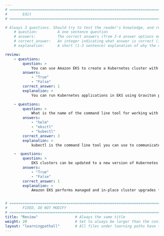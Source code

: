 ```yaml
---
# ================================================================================
#       Edit
# ================================================================================

# Always 3 questions. Should try to test the reader's knowledge, and reinforce the key points you want them to remember.
    # question:         A one sentence question
    # answers:          The correct answers (from 2-4 answer options only). Should be surrounded by quotes.
    # correct_answer:   An integer indicating what answer is correct (index starts from 0)
    # explanation:      A short (1-3 sentence) explanation of why the correct answer is correct. Can add additional context if desired

review:
    - questions:
        question: >
            You can use Amazon EKS to create a Kubernetes cluster with Arm-based Graviton processors.
        answers:
            - "True"
            - "False"
        correct_answer: 1
        explanation: >
            You can run Kubernetes applications in EKS using Graviton processors.

    - questions:
        question: >
            What is the name of the command line tool for working with Kubernetes clusters?
        answers:
            - "helm"
            - "eksctl"
            - "kubectl"
        correct_answer: 3
        explanation: >
            kubectl is the command line tool you can use to communicate with a Kubernetes API server. It can be used for any implementation of Kubernetes. 

    -  questions:
        question: >
            EKS clusters can be updated to a new version of Kubernetes software without stopping the cluster.
        answers:
            - "True"
            - "False"
        correct_answer: 1
        explanation: >
            Amazon EKS performs managed and in-place cluster upgrades for both Kubernetes and Amazon EKS platform software.


# ================================================================================
#       FIXED, DO NOT MODIFY
# ================================================================================
title: "Review"                 # Always the same title
weight: 20                      # Set to always be larger than the content in this path
layout: "learningpathall"       # All files under learning paths have this same wrapper
---
```

